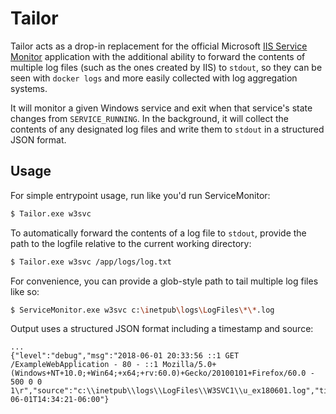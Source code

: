 # Tailor
Tailor acts as a drop-in replacement for the official Microsoft [IIS Service Monitor](https://github.com/Microsoft/IIS.ServiceMonitor) application with the additional ability to forward the contents of multiple log files (such as the ones created by IIS) to `stdout`, so they can be seen with `docker logs` and more easily collected with log aggregation systems.

It will monitor a given Windows service and exit when that service's state changes from `SERVICE_RUNNING`. In the background, it will collect the contents of any designated log files and write them to `stdout` in a structured JSON format.

## Usage
For simple entrypoint usage, run like you'd run ServiceMonitor:

```bash
$ Tailor.exe w3svc
```

To automatically forward the contents of a log file to `stdout`, provide the path to the logfile relative to the current working directory:

```bash
$ Tailor.exe w3svc /app/logs/log.txt
```

For convenience, you can provide a glob-style path to tail multiple log files like so:

```bash
$ ServiceMonitor.exe w3svc c:\inetpub\logs\LogFiles\*\*.log
```

Output uses a structured JSON format including a timestamp and source:

```
...
{"level":"debug","msg":"2018-06-01 20:33:56 ::1 GET /ExampleWebApplication - 80 - ::1 Mozilla/5.0+(Windows+NT+10.0;+Win64;+x64;+rv:60.0)+Gecko/20100101+Firefox/60.0 - 500 0 0 1\r","source":"c:\\inetpub\\logs\\LogFiles\\W3SVC1\\u_ex180601.log","time":"2018-06-01T14:34:21-06:00"}
```
